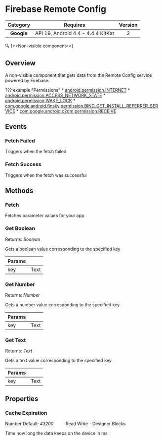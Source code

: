 # Firebase Remote Config

| Category | Requires | Version |
|:--------:|:-------:|:--------:|
|**Google**|<span class="chip chip-any">API 19, Android 4.4 - 4.4.4 KitKat</span>|<span class="chip chip-number">2</span>|

:mag: {>>Non-visible component<<}

## Overview

A non-visible component that gets data from the Remote Config service powered by Firebase.

??? example "Permissions"
    * [android.permission.INTERNET](https://developer.android.com/reference/android/Manifest.permission.html#INTERNET)
    * [android.permission.ACCESS_NETWORK_STATE](https://developer.android.com/reference/android/Manifest.permission.html#ACCESS_NETWORK_STATE)
    * [android.permission.WAKE_LOCK](https://developer.android.com/reference/android/Manifest.permission.html#WAKE_LOCK)
    * [com.google.android.finsky.permission.BIND_GET_INSTALL_REFERRER_SERVICE](https://developer.android.com/reference/android/Manifest.permission.html#com.google.android.finsky.permission.BIND_GET_INSTALL_REFERRER_SERVICE)
    * [com.google.android.c2dm.permission.RECEIVE](https://developer.android.com/reference/android/Manifest.permission.html#com.google.android.c2dm.permission.RECEIVE)


## Events

### Fetch Failed

Triggers when the fetch failed

<div class="block" ai2-block="event" not-rendered="true" value="%7B%22componentName%22:%20%22Firebase%20Remote%20Config%22,%20%22name%22:%20%22Fetch%20Failed%22,%20%22params%22:%20%5B%5D%7D"></div>


### Fetch Success

Triggers when the fetch was successful

<div class="block" ai2-block="event" not-rendered="true" value="%7B%22componentName%22:%20%22Firebase%20Remote%20Config%22,%20%22name%22:%20%22Fetch%20Success%22,%20%22params%22:%20%5B%5D%7D"></div>


## Methods

### Fetch

Fetches parameter values for your app

<div class="block" ai2-block="method" not-rendered="true" value="%7B%22componentName%22:%20%22Firebase%20Remote%20Config%22,%20%22name%22:%20%22Fetch%22,%20%22output%22:%20false,%20%22params%22:%20%5B%5D%7D"></div>


### Get Boolean

<span class="chip chip-boolean">Returns: <i>Boolean</i></span> 

Gets a boolean value corresponding to the specified key

<div class="block" ai2-block="method" not-rendered="true" value="%7B%22componentName%22:%20%22Firebase%20Remote%20Config%22,%20%22name%22:%20%22Get%20Boolean%22,%20%22output%22:%20true,%20%22params%22:%20%5B%22key%22%5D%7D"></div>


| Params | []() |
|--------|------|
|key|<span class="chip chip-text">Text</span>|


### Get Number

<span class="chip chip-number">Returns: <i>Number</i></span> 

Gets a number value corresponding to the specified key

<div class="block" ai2-block="method" not-rendered="true" value="%7B%22componentName%22:%20%22Firebase%20Remote%20Config%22,%20%22name%22:%20%22Get%20Number%22,%20%22output%22:%20true,%20%22params%22:%20%5B%22key%22%5D%7D"></div>


| Params | []() |
|--------|------|
|key|<span class="chip chip-text">Text</span>|


### Get Text

<span class="chip chip-text">Returns: <i>Text</i></span> 

Gets a text value corresponding to the specified key

<div class="block" ai2-block="method" not-rendered="true" value="%7B%22componentName%22:%20%22Firebase%20Remote%20Config%22,%20%22name%22:%20%22Get%20Text%22,%20%22output%22:%20true,%20%22params%22:%20%5B%22key%22%5D%7D"></div>


| Params | []() |
|--------|------|
|key|<span class="chip chip-text">Text</span>|


## Properties

### Cache Expiration

<span class="chip chip-number">Number</span> <span class="chip chip-number">Default: <i>43200</i></span>&nbsp;&nbsp;&nbsp;&nbsp;&nbsp;&nbsp;&nbsp;&nbsp;&nbsp;&nbsp;<span class="chip chip-rw">Read</span> <span class="chip chip-rw">Write</span> - <span class="chip chip-bd">Designer</span> <span class="chip chip-bd">Blocks</span> 

Time how long the data keeps on the device in ms

<div class="block" ai2-block="property" not-rendered="true" value="%7B%22componentName%22:%20%22Firebase%20Remote%20Config%22,%20%22name%22:%20%22Cache%20Expiration%22,%20%22getter%22:%20true%7D"></div>
<div class="block" ai2-block="property" not-rendered="true" value="%7B%22componentName%22:%20%22Firebase%20Remote%20Config%22,%20%22name%22:%20%22Cache%20Expiration%22,%20%22getter%22:%20false%7D"></div>
